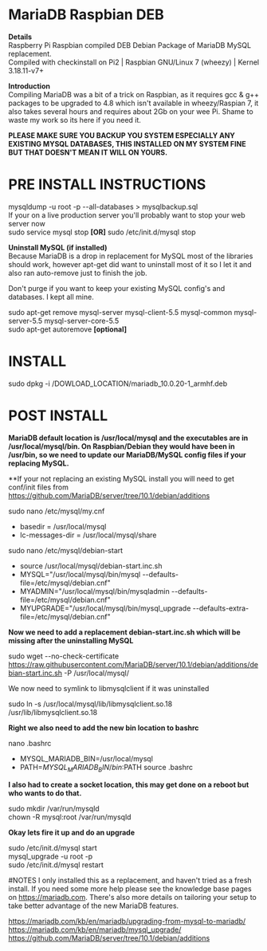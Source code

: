 # MariaDB Raspbian DEB
**Details**<br>
Raspberry Pi Raspbian compiled DEB Debian Package of MariaDB MySQL replacement.
<br>Compiled with checkinstall on Pi2 | Raspbian GNU/Linux 7 (wheezy) | Kernel 3.18.11-v7+

**Introduction**<br>
Compiling MariaDB was a bit of a trick on Raspbian, as it requires gcc & g++ packages to be upgraded to 4.8 which isn't available in wheezy/Raspian 7, it also takes several hours and requires about 2Gb on your wee Pi. Shame to waste my work so its here if you need it.

**PLEASE MAKE SURE YOU BACKUP YOU SYSTEM ESPECIALLY ANY EXISTING MYSQL DATABASES, THIS INSTALLED ON MY SYSTEM FINE BUT THAT DOESN'T MEAN IT WILL ON YOURS.**

# PRE INSTALL INSTRUCTIONS

mysqldump -u root -p --all-databases > mysqlbackup.sql<br>
If your on a live production server you'll probably want to stop your web server now<br>
sudo service mysql stop **[OR]** sudo /etc/init.d/mysql stop

**Uninstall MySQL (if installed)**<br>
Because MariaDB is a drop in replacement for MySQL most of the libraries should work, however apt-get did want to uninstall most of it so I let it and also ran auto-remove just to finish the job. 

Don't purge if you want to keep your existing MySQL config's and databases. I kept all mine.

sudo apt-get remove mysql-server mysql-client-5.5 mysql-common mysql-server-5.5 mysql-server-core-5.5<br>
sudo apt-get autoremove **[optional]**

# INSTALL

sudo dpkg -i /DOWLOAD_LOCATION/mariadb_10.0.20-1_armhf.deb

# POST INSTALL

**MariaDB default location is /usr/local/mysql and the executables are in /usr/local/mysql/bin. On Raspbian/Debian they would have been in /usr/bin, so we need to update our MariaDB/MySQL config files if your replacing MySQL.**

**If your not replacing an existing MySQL install you will need to get conf/init files from https://github.com/MariaDB/server/tree/10.1/debian/additions

sudo nano /etc/mysql/my.cnf
* basedir = /usr/local/mysql
* lc-messages-dir = /usr/local/mysql/share

sudo nano /etc/mysql/debian-start
* source /usr/local/mysql/debian-start.inc.sh
* MYSQL="/usr/local/mysql/bin/mysql --defaults-file=/etc/mysql/debian.cnf"
* MYADMIN="/usr/local/mysql/bin/mysqladmin --defaults-file=/etc/mysql/debian.cnf"
* MYUPGRADE="/usr/local/mysql/bin/mysql_upgrade --defaults-extra-file=/etc/mysql/debian.cnf"

**Now we need to add a replacement debian-start.inc.sh which will be missing after the uninstalling MySQL**

sudo wget --no-check-certificate<br> https://raw.githubusercontent.com/MariaDB/server/10.1/debian/additions/debian-start.inc.sh -P /usr/local/mysql/

We now need to symlink to libmysqlclient if it was uninstalled

sudo ln -s /usr/local/mysql/lib/libmysqlclient.so.18 /usr/lib/libmysqlclient.so.18

**Right we also need to add the new bin location to bashrc**

nano .bashrc
* MYSQL_MARIADB_BIN=/usr/local/mysql
* PATH=$MYSQL_MARIADB_BIN/bin:$PATH
source .bashrc

**I also had to create a socket location, this may get done on a reboot but who wants to do that.**

sudo mkdir /var/run/mysqld<br>
chown -R mysql:root /var/run/mysqld

**Okay lets fire it up and do an upgrade**

sudo /etc/init.d/mysql start<br>
mysql_upgrade -u root -p<br>
sudo /etc/init.d/mysql restart<br>

#NOTES
I only installed this as a replacement, and haven't tried as a fresh install. If you need some more help please see the knowledge base pages on https://mariadb.com. There's also more details on tailoring your setup to take better advantage of the new MariaDB features.

https://mariadb.com/kb/en/mariadb/upgrading-from-mysql-to-mariadb/<br>
https://mariadb.com/kb/en/mariadb/mysql_upgrade/<br>
https://github.com/MariaDB/server/tree/10.1/debian/additions<br>



